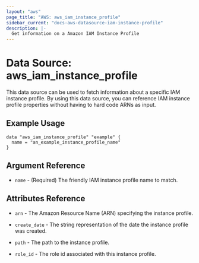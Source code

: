 ```yaml
---
layout: "aws"
page_title: "AWS: aws_iam_instance_profile"
sidebar_current: "docs-aws-datasource-iam-instance-profile"
description: |-
  Get information on a Amazon IAM Instance Profile
---
```


# Data Source: aws_iam_instance_profile

This data source can be used to fetch information about a specific
IAM instance profile. By using this data source, you can reference IAM 
instance profile properties without having to hard code ARNs as input.

## Example Usage

```hcl
data "aws_iam_instance_profile" "example" {
  name = "an_example_instance_profile_name"
}
```

## Argument Reference

* `name` - (Required) The friendly IAM instance profile name to match.

## Attributes Reference

* `arn` - The Amazon Resource Name (ARN) specifying the instance profile.

* `create_date` - The string representation of the date the instance profile
   was created.

* `path` - The path to the instance profile.

* `role_id` - The role id associated with this instance profile.
